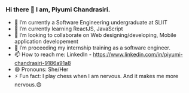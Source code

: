 ### Hi there 👋 I am, Piyumi Chandrasiri.


- 🔭 I’m currently a Software Engineering undergraduate at SLIIT
- 🌱 I’m currently learning ReactJS, JavaScript
- 👯 I’m looking to collaborate on Web designing/developing, Mobile application developement
- 🤔 I’m proceeding my internship training as a software engineer.
- 📫 How to reach me: LinkedIn - https://www.linkedin.com/in/piyumi-chandrasiri-9186a91a8
- 😄 Pronouns: She/Her
- ⚡ Fun fact: I play chess when I am nervous. And it makes me more nervous.😄
 
